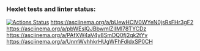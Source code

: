 ### Hexlet tests and linter status:
[![Actions Status](https://github.com/VitalyMenkeev/js-starter-project-44/actions/workflows/hexlet-check.yml/badge.svg)](https://github.com/VitalyMenkeev/js-starter-project-44/actions)
https://asciinema.org/a/bUewHClV0WYeN0jsRsFHr3gF2
https://asciinema.org/a/pbWEslQJBbwmlZIIMl78TYCDz
https://asciinema.org/a/PAfXW4aV4y8SmDQ0fj2qk2tYv
https://asciinema.org/a/UnmWvhhkrHUgWFhFdldxSP0CH
